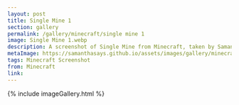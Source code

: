 ```yaml
---
layout: post
title: Single Mine 1
section: gallery
permalink: /gallery/minecraft/single mine 1
image: Single Mine 1.webp
description: A screenshot of Single Mine from Minecraft, taken by Samantha Says.
metaImage: https://samanthasays.github.io/assets/images/gallery/minecraft/Single Mine 1.webp
tags: Minecraft Screenshot
from: Minecraft
link: 
---
```

{% include imageGallery.html %}